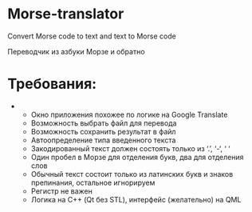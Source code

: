 # Morse-translator
Convert Morse code to text and text to Morse code

Переводчик из азбуки Морзе и обратно
 
# Требования:
-
    + Окно приложения похожее по логике на Google Translate
    + Возможность выбрать файл для перевода
    + Возможность сохранить результат в файл
    + Автоопределение типа введенного текста
    + Закодированный текст должен состоять только из ‘.’, ‘-‘, ‘ ‘
    + Один пробел в Морзе для отделения букв, два для отделения слов
    + Обычный текст состоит только из латинских букв и знаков препинания, остальное игнорируем
    + Регистр не важен
    + Логика на С++ (Qt без STL), интерфейс (желательно) на QML
   

